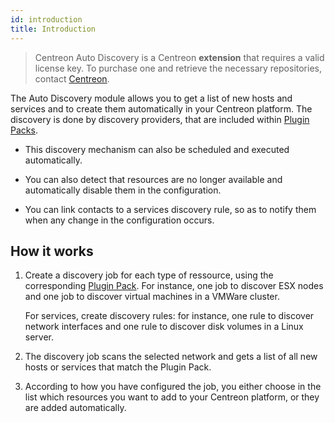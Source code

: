 ```yaml
---
id: introduction
title: Introduction
---
```


> Centreon Auto Discovery is a Centreon **extension** that requires a valid
> license key. To purchase one and retrieve the necessary repositories, contact
> [Centreon](mailto:sales@centreon.com).


The Auto Discovery module allows you to get a list of new hosts and services and to create them 
automatically in your Centreon platform. The discovery is done by discovery providers, that are included
within [Plugin Packs](../pluginpacks.html).

- This discovery mechanism can also be scheduled and executed automatically.

- You can also detect that resources are no longer available and automatically disable them in the configuration.

- You can link contacts to a services discovery rule, so as to notify them when any change in the configuration occurs.

## How it works

1. Create a discovery job for each type of ressource, using the corresponding [Plugin Pack](../pluginpacks.html). 
For instance, one job to discover ESX nodes and one job to discover virtual machines in a VMWare cluster.

    For services, create discovery rules: for instance, one rule to discover network interfaces and one rule
to discover disk volumes in a Linux server.

2. The discovery job scans the selected network and gets a list of all new hosts or services that match the Plugin Pack.

3. According to how you have configured the job, you either choose in the list which resources you want 
to add to your Centreon platform, or they are added automatically.
